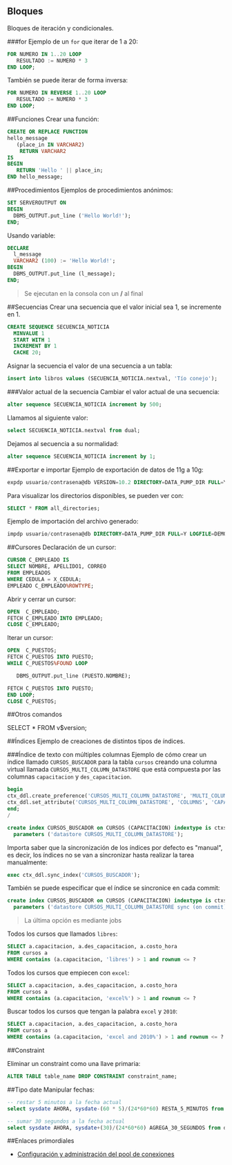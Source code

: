 ## Bloques
Bloques de iteración y condicionales.

###for
Ejemplo de un `for` que iterar de 1 a 20:

```sql
FOR NUMERO IN 1..20 LOOP
   RESULTADO := NUMERO * 3
END LOOP;
```
También se puede iterar de forma inversa:

```sql
FOR NUMERO IN REVERSE 1..20 LOOP
   RESULTADO := NUMERO * 3
END LOOP;
```

##Funciones
Crear una función:

```sql
CREATE OR REPLACE FUNCTION 
hello_message 
   (place_in IN VARCHAR2) 
    RETURN VARCHAR2
IS
BEGIN
   RETURN 'Hello ' || place_in;
END hello_message;
```
##Procedimientos
Ejemplos de procedimientos anónimos:

```sql
SET SERVEROUTPUT ON
BEGIN
  DBMS_OUTPUT.put_line ('Hello World!');
END;
```

Usando variable:

```sql
DECLARE
  l_message  
  VARCHAR2 (100) := 'Hello World!';
BEGIN
  DBMS_OUTPUT.put_line (l_message);
END;
```

> Se ejecutan en la consola con un **/** al final

##Secuencias
Crear una secuencia que el valor inicial sea 1, se incremente en 1.

```sql
CREATE SEQUENCE SECUENCIA_NOTICIA
  MINVALUE 1
  START WITH 1
  INCREMENT BY 1
  CACHE 20;
```

Asignar la secuencia el valor de una secuencia a un tabla:
```sql
insert into libros values (SECUENCIA_NOTICIA.nextval, 'Tío conejo');
```

###Valor actual de la secuencia
Cambiar el valor actual de una secuencia:
```sql
alter sequence SECUENCIA_NOTICIA increment by 500;
```

Llamamos al siguiente valor:
```sql
select SECUENCIA_NOTICIA.nextval from dual;
```

Dejamos al secuencia a su normalidad:
```sql
alter sequence SECUENCIA_NOTICIA increment by 1;
```


##Exportar e importar
Ejemplo de exportación de datos de 11g a 10g:
```sql
expdp usuario/contrasena@db VERSION=10.2 DIRECTORY=DATA_PUMP_DIR FULL=Y LOGFILE=DEMO.log DUMPFILE=DATOS.dmp
```

Para visualizar los directorios disponibles, se pueden ver con:
```sql
SELECT * FROM all_directories;
```

Ejemplo de importación del archivo generado:
```sql
impdp usuario/contrasena@db DIRECTORY=DATA_PUMP_DIR FULL=Y LOGFILE=DEMO.log DUMPFILE=DATOS.dmp
```

##Cursores
Declaración de un cursor:
```sql
CURSOR C_EMPLEADO IS
SELECT NOMBRE, APELLIDO1, CORREO
FROM EMPLEADOS 
WHERE CEDULA = X_CEDULA;
EMPLEADO C_EMPLEADO%ROWTYPE;
```

Abrir y cerrar un cursor:
```sql
OPEN  C_EMPLEADO;
FETCH C_EMPLEADO INTO EMPLEADO;
CLOSE C_EMPLEADO;
```

Iterar un cursor:
```sql
OPEN  C_PUESTOS;
FETCH C_PUESTOS INTO PUESTO;
WHILE C_PUESTOS%FOUND LOOP

   DBMS_OUTPUT.put_line (PUESTO.NOMBRE);

FETCH C_PUESTOS INTO PUESTO;
END LOOP;
CLOSE C_PUESTOS;
```

##Otros comandos

SELECT * FROM v$version;

##Índices
Ejemplo de creaciones de distintos tipos de índices.

###Índice de texto con múltiples columnas
Ejemplo de cómo crear un índice llamado `CURSOS_BUSCADOR` para la tabla `cursos` creando una columna virtual llamada `CURSOS_MULTI_COLUMN_DATASTORE` que está compuesta por las columnas `capacitacion` y `des_capacitacion`.

```sql
begin
ctx_ddl.create_preference('CURSOS_MULTI_COLUMN_DATASTORE', 'MULTI_COLUMN_DATASTORE');
ctx_ddl.set_attribute('CURSOS_MULTI_COLUMN_DATASTORE', 'COLUMNS', 'CAPACITACION, DES_CAPACITACION');
end;
/

create index CURSOS_BUSCADOR on CURSOS (CAPACITACION) indextype is ctxsys.context
  parameters ('datastore CURSOS_MULTI_COLUMN_DATASTORE');
```

Importa saber que la sincronización de los índices por defecto es "manual", es decir, los índices no se van a sincronizar hasta realizar la tarea manualmente:
```sql
exec ctx_ddl.sync_index('CURSOS_BUSCADOR');
```

También se puede especificar que el índice se sincronice en cada commit:
```sql
create index CURSOS_BUSCADOR on CURSOS (CAPACITACION) indextype is ctxsys.context
  parameters ('datastore CURSOS_MULTI_COLUMN_DATASTORE sync (on commit)');
```
 >  La última opción es mediante jobs


Todos los cursos que llamados `libres`: 
```sql
SELECT a.capacitacion, a.des_capacitacion, a.costo_hora
FROM cursos a
WHERE contains (a.capacitacion, 'libres') > 1 and rownum <= ?
```

Todos los cursos que empiecen con `excel`: 
```sql
SELECT a.capacitacion, a.des_capacitacion, a.costo_hora
FROM cursos a
WHERE contains (a.capacitacion, 'excel%') > 1 and rownum <= ?
```

Buscar todos los cursos que tengan la palabra `excel` y `2010`: 
```sql
SELECT a.capacitacion, a.des_capacitacion, a.costo_hora
FROM cursos a
WHERE contains (a.capacitacion, 'excel and 2010%') > 1 and rownum <= ?
```
##Constraint

Eliminar un constraint como una llave primaria:
```sql
ALTER TABLE table_name DROP CONSTRAINT constraint_name;
```

##Tipo date
Manipular fechas:
```sql
-- restar 5 minutos a la fecha actual
select sysdate AHORA, sysdate-(60 * 5)/(24*60*60) RESTA_5_MINUTOS from dual;

-- sumar 30 segundos a la fecha actual
select sysdate AHORA, sysdate+(30)/(24*60*60) AGREGA_30_SEGUNDOS from dual;
```

##Enlaces primordiales

* [Configuración y administración del pool de conexiones](http://www.toadworld.com/platforms/oracle/w/wiki/1633.database-resident-connection-pooling-drcp)
